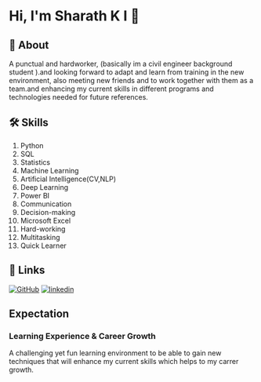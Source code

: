 
# Hi, I'm Sharath K I 👋


## 🚀 About
A punctual and hardworker, (basically im a civil engineer background student ).and looking forward to
adapt and learn from training in the new environment, also meeting new friends and to work together with them as a
team.and enhancing my current skills in different programs and technologies needed for future references.



## 🛠 Skills
1. Python
2. SQL
3. Statistics
4. Machine Learning
5. Artificial Intelligence(CV,NLP)
6. Deep Learning
7. Power BI
8. Communication
9. Decision-making
10. Microsoft Excel
11. Hard-working
12. Multitasking
13. Quick Learner






## 🔗 Links
[![GitHub](https://img.shields.io/badge/github-000?style=for-the-badge&logo=ko-fi&logoColor=white)](https://github.com/sharathki)
[![linkedin](https://img.shields.io/badge/linkedin-0A66C2?style=for-the-badge&logo=linkedin&logoColor=white)](www.linkedin.com/in/sharathki)



## Expectation

### Learning Experience & Career Growth
A challenging yet fun learning environment to be able to gain new techniques that will enhance my current skills
which helps to my carrer growth. 


